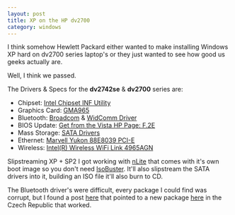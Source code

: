 ```yaml
---
layout: post
title: XP on the HP dv2700
category: windows
---
```


I think somehow Hewlett Packard either wanted to make installing Windows XP hard on dv2700 series laptop's or they just wanted to see how good us geeks actually are.

Well, I think we passed.

The Drivers & Specs for the **dv2742se** & **dv2700** series are:

* Chipset: [Intel Chipset INF Utility](http://downloadcenter.intel.com/filter_results.aspx?strTypes=all&ProductID=816&OSFullName=Windows*+XP+Home+Edition&lang=eng&strOSs=45&submit=Go%21)
* Graphics Card: [GMA965](http://downloadcenter.intel.com/filter_results.aspx?strTypes=all&ProductID=2800&OSFullName=Windows*+XP+Home+Edition&lang=eng&strOSs=45&submit=Go!)
* Bluetooth: [Broadcom](http://h20000.www2.hp.com/bizsupport/TechSupport/SoftwareDescription.jsp?lang=cs&cc=cz&prodTypeId=321957&prodSeriesId=471753&prodNameId=471756&swEnvOID=2104&swLang=5&taskId=135&swItem=ob-61289-1&mode=3) & [WidComm Driver](http://h20000.www2.hp.com/bizsupport/TechSupport/SoftwareDescription.jsp?lang=en&cc=US&swItem=ir-54214-1)
* BIOS Update: [Get from the Vista HP Page: F.2E](http://h10025.www1.hp.com/ewfrf/wc/softwareDownloadIndex?softwareitem=ob-67384-1&lc=en&dlc=en&cc=uk&product=3559543&os=2093&lang=en)
* Mass Storage: [SATA Drivers](http://h10025.www1.hp.com/ewfrf/wc/softwareDownloadIndex?softwareitem=ob-56416-1&lc=en&dlc=en&cc=uk&lang=en&os=228&product=3559543)
* Ethernet: [Marvell Yukon 88E8039 PCI-E](http://www.marvell.com/drivers/search.do;jsessionid=JNNbJpZfPXNj5pP26hQdT8r2FX29y4HNq5qwlSmf8D3vH1GJfTQL!-1851091154)
* Wireless: [Intel(R) Wireless WiFi Link 4965AGN](http://h10025.www1.hp.com/ewfrf/wc/softwareList?os=228&lc=en&dlc=en&cc=uk&lang=en&product=3559543)

Slipstreaming XP + SP2 I got working with [nLite](http://www.nliteos.com/) that comes with it's own boot image so you don't need [IsoBuster](http://www.isobuster.com/).  It'll also slipstream the SATA drivers into it, building an ISO file it'll also burn to CD.

The Bluetooth driver's were difficult, every package I could find was corrupt, but I found a post [here](http://forum.notebookreview.com/showthread.php?t=339035) that pointed to a new package [here](http://h20000.www2.hp.com/bizsupport/TechSupport/SoftwareDescription.jsp?lang=cs&cc=cz&prodTypeId=321957&prodSeriesId=471753&prodNameId=471756&swEnvOID=2104&swLang=5&taskId=135&swItem=ob-61289-1&mode=3) in the Czech Republic that worked.
